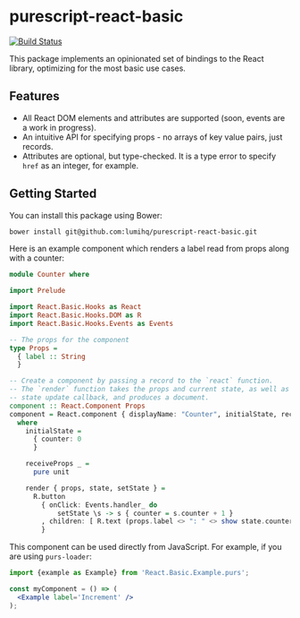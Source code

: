 # purescript-react-basic

[![Build Status](https://travis-ci.org/lumihq/purescript-react-basic.svg?branch=master)](https://travis-ci.org/lumihq/purescript-react-basic)

This package implements an opinionated set of bindings to the React library, optimizing for the most basic use cases.

## Features

- All React DOM elements and attributes are supported (soon, events are a work in progress).
- An intuitive API for specifying props - no arrays of key value pairs, just records.
- Attributes are optional, but type-checked. It is a type error to specify `href` as an integer, for example.

## Getting Started

You can install this package using Bower:

```sh
bower install git@github.com:lumihq/purescript-react-basic.git
```

Here is an example component which renders a label read from props along with a counter:

```purescript
module Counter where

import Prelude

import React.Basic.Hooks as React
import React.Basic.Hooks.DOM as R
import React.Basic.Hooks.Events as Events

-- The props for the component
type Props =
  { label :: String
  }

-- Create a component by passing a record to the `react` function.
-- The `render` function takes the props and current state, as well as a
-- state update callback, and produces a document.
component :: React.Component Props
component = React.component { displayName: "Counter", initialState, receiveProps, render }
  where
    initialState =
      { counter: 0
      }

    receiveProps _ =
      pure unit

    render { props, state, setState } =
      R.button
        { onClick: Events.handler_ do
            setState \s -> s { counter = s.counter + 1 }
        , children: [ R.text (props.label <> ": " <> show state.counter) ]
        }
```

This component can be used directly from JavaScript. For example, if you are using `purs-loader`:

```jsx
import {example as Example} from 'React.Basic.Example.purs';

const myComponent = () => (
  <Example label='Increment' />
);
```
